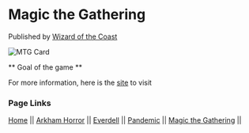 # Magic the Gathering

Published by [Wizard of the Coast](https://magic.wizards.com/en)

![MTG Card](https://upload.wikimedia.org/wikipedia/en/a/aa/Magic_the_gathering-card_back.jpg)


** Goal of the game **

For more information, here is the [site](https://en.wikipedia.org/wiki/Magic:_The_Gathering) to visit

### Page Links
[Home](https://github.com/Dwalden2021/MarkdownOnGithub/blob/main/README.md) || 
[Arkham Horror](https://github.com/Dwalden2021/MarkdownOnGithub/blob/main/ArkhamHorror.md) || 
[Everdell](https://github.com/Dwalden2021/MarkdownOnGithub/blob/main/Everdell.md) || 
[Pandemic](https://github.com/Dwalden2021/MarkdownOnGithub/blob/main/Pandemic.md) || 
[Magic the Gathering](https://github.com/Dwalden2021/MarkdownOnGithub/blob/main/MTG.md) || 
